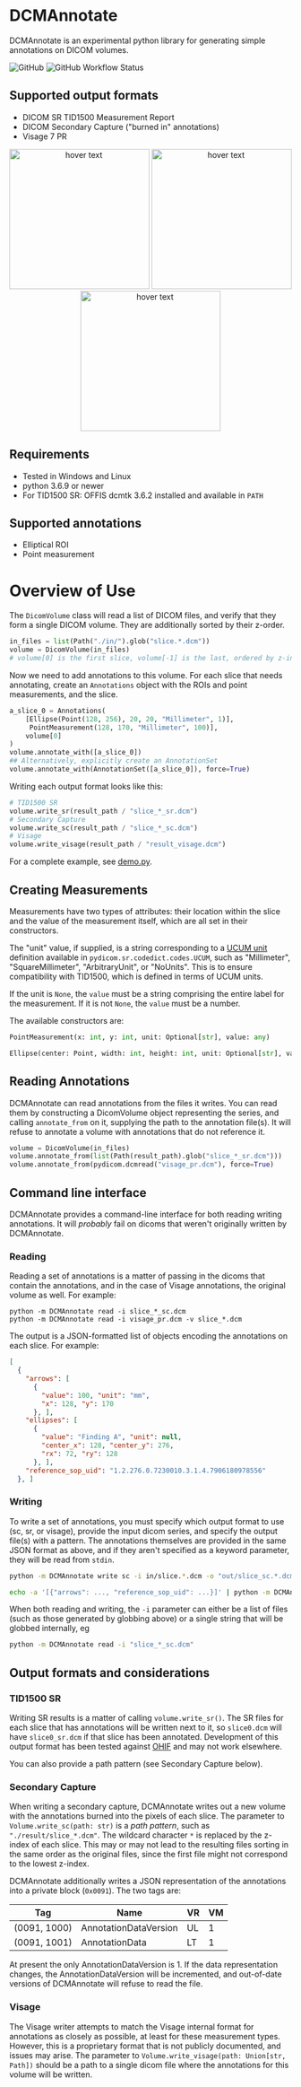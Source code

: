 # DCMAnnotate

DCMAnnotate is an experimental python library for generating simple annotations on DICOM volumes. 

![GitHub](https://img.shields.io/github/license/mercure-imaging/dcmannotate)
![GitHub Workflow Status](https://img.shields.io/github/workflow/status/mercure-imaging/dcmannotate/pythonapp)

## Supported output formats

- DICOM SR TID1500 Measurement Report
- DICOM Secondary Capture ("burned in" annotations)
- Visage 7 PR

<p align="center">
  <img src="https://github.com/mercure-imaging/DCMAnnotate/blob/assets/example_sr.png" height="250" title="hover text">
  <img src="https://github.com/mercure-imaging/DCMAnnotate/blob/assets/example_sc.png" height="250" title="hover text">
  <img src="https://github.com/mercure-imaging/DCMAnnotate/blob/assets/example_pr.png" height="250" title="hover text">
</p>

## Requirements
- Tested in Windows and Linux
- python 3.6.9 or newer
- For TID1500 SR: OFFIS dcmtk 3.6.2 installed and available in `PATH`

## Supported annotations
- Elliptical ROI
- Point measurement

# Overview of Use
The `DicomVolume` class will read a list of DICOM files, and verify that they form a single DICOM volume. They are additionally sorted by their z-order.
```python
in_files = list(Path("./in/").glob("slice.*.dcm"))
volume = DicomVolume(in_files)
# volume[0] is the first slice, volume[-1] is the last, ordered by z-index
```
Now we need to add annotations to this volume. For each slice that needs annotating, create an `Annotations` object with the ROIs and point measurements, and the slice. 
```python
a_slice_0 = Annotations(
    [Ellipse(Point(128, 256), 20, 20, "Millimeter", 1)],
     PointMeasurement(128, 170, "Millimeter", 100)], 
    volume[0]
)
volume.annotate_with([a_slice_0])
## Alternatively, explicitly create an AnnotationSet
volume.annotate_with(AnnotationSet([a_slice_0]), force=True)
```
Writing each output format looks like this:
```python
# TID1500 SR
volume.write_sr(result_path / "slice_*_sr.dcm") 
# Secondary Capture
volume.write_sc(result_path / "slice_*_sc.dcm") 
# Visage
volume.write_visage(result_path / "result_visage.dcm")
```

For a complete example, see [demo.py](https://github.com/mercure-imaging/DCMAnnotate/blob/main/demo.py).

## Creating Measurements

Measurements have two types of attributes: their location within the slice and the value of the measurement itself, which are all set in their constructors. 

The "unit" value, if supplied, is a string corresponding to a [UCUM unit](https://ucum.nlm.nih.gov/) definition available in `pydicom.sr.codedict.codes.UCUM`, such as "Millimeter", "SquareMillimeter", "ArbitraryUnit", or "NoUnits". This is to ensure compatibility with TID1500, which is defined in terms of UCUM units. 

If the unit is `None`, the `value` must be a string comprising the entire label for the measurement. If it is not `None`, the `value` must be a number.

The available constructors are:

```python 
PointMeasurement(x: int, y: int, unit: Optional[str], value: any)

Ellipse(center: Point, width: int, height: int, unit: Optional[str], value: any)
```

## Reading Annotations

DCMAnnotate can read annotations from the files it writes. You can read them by constructing a DicomVolume object representing the series, and calling `annotate_from` on it, supplying the path to the annotation file(s). It will refuse to annotate a volume with annotations that do not reference it. 

```python
volume = DicomVolume(in_files)
volume.annotate_from(list(Path(result_path).glob("slice_*_sr.dcm")))
volume.annotate_from(pydicom.dcmread("visage_pr.dcm"), force=True)
```

## Command line interface

DCMAnnotate provides a command-line interface for both reading writing annotations. It will *probably* fail on dicoms that weren't originally written by DCMAnnotate. 

### Reading
Reading a set of annotations is a matter of passing in the dicoms that contain the annotations, and in the case of Visage annotations, the original volume as well. For example:

```
python -m DCMAnnotate read -i slice_*_sc.dcm
python -m DCMAnnotate read -i visage_pr.dcm -v slice_*.dcm
```
The output is a JSON-formatted list of objects encoding the annotations on each slice. For example:

```json
[
  {
    "arrows": [
      {
        "value": 100, "unit": "mm",
        "x": 128, "y": 170
      }, ],
    "ellipses": [
      {
        "value": "Finding A", "unit": null,
        "center_x": 128, "center_y": 276,
        "rx": 72, "ry": 128
      }, ],
    "reference_sop_uid": "1.2.276.0.7230010.3.1.4.7906180978556"
  }, ]
```
### Writing 

To write a set of annotations, you must specify which output format to use (sc, sr, or visage), provide the input dicom series, and specify the output file(s) with a pattern. The annotations themselves are provided in the same JSON format as above, and if they aren't specified as a keyword parameter, they will be read from `stdin`.

```bash
python -m DCMAnnotate write sc -i in/slice.*.dcm -o "out/slice_sc.*.dcm" -a '[{"arrows": ..., "reference_sop_uid": ...}]'

echo -a '[{"arrows": ..., "reference_sop_uid": ...}]' | python -m DCMAnnotate write visage -i in/slice.*.dcm -o "out/visage_pr.dcm" 
```

When both reading and writing, the `-i` parameter can either be a list of files (such as those generated by globbing above) or a single string that will be globbed internally, eg
```bash
python -m DCMAnnotate read -i "slice_*_sc.dcm"
```


## Output formats and considerations

### TID1500 SR

Writing SR results is a matter of calling ```volume.write_sr()```. The SR files for each slice that has annotations will be written next to it, so `slice0.dcm` will have `slice0_sr.dcm` if that slice has been annotated. Development of this output format has been tested against [OHIF](https://ohif.org/) and may not work elsewhere. 

You can also provide a path pattern (see Secondary Capture below). 

### Secondary Capture

When writing a secondary capture, DCMAnnotate writes out a new volume with the annotations burned into the pixels of each slice. The parameter to `Volume.write_sc(path: str)` is a *path pattern*, such as `"./result/slice_*.dcm"`. The wildcard character `*` is replaced by the z-index of each slice. This may or may not lead to the resulting files sorting in the same order as the original files, since the first file might not correspond to the lowest z-index.

DCMAnnotate additionally writes a JSON representation of the annotations into a private block (`0x0091`). The two tags are:

| Tag          | Name                  | VR  | VM  |
| ------------ | --------------------- | --- | --- |
| (0091, 1000) | AnnotationDataVersion | UL  | 1   |
| (0091, 1001) | AnnotationData        | LT  | 1   |

At present the only AnnotationDataVersion is 1. If the data representation changes, the AnnotationDataVersion will be incremented, and out-of-date versions of DCMAnnotate will refuse to read the file. 

### Visage

The Visage writer attempts to match the Visage internal format for annotations as closely as possible, at least for these measurement types. However, this is a proprietary format that is not publicly documented, and issues may arise. The parameter to `Volume.write_visage(path: Union[str, Path])` should be a path to a single dicom file where the annotations for this volume will be written. 
